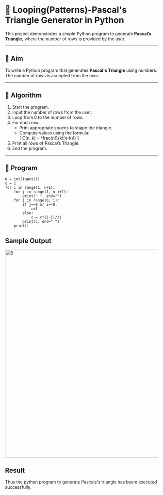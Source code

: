 # 🔺 Looping(Patterns)-Pascal's Triangle Generator in Python

This project demonstrates a simple Python program to generate **Pascal’s Triangle**, where the number of rows is provided by the user.

---

## 🎯 Aim

To write a Python program that generates **Pascal's Triangle** using numbers. The number of rows is accepted from the user.

---

## 🧠 Algorithm

1. Start the program.
2. Input the number of rows from the user.
3. Loop from 0 to the number of rows.
4. For each row:
   - Print appropriate spaces to shape the triangle.
   - Compute values using the formula:  
     \[
     C(n, k) = \frac{n!}{k!(n-k)!}
     \]
5. Print all rows of Pascal’s Triangle.
6. End the program.

---

## 🧪 Program
```
n = int(input())
c = 1
for i in range(1, n+1):
    for j in range(1, n-i+1):
        print(" ", end="")
    for j in range(0, i):
        if j==0 or i==0:
            c=1
        else:
            c = c*(i-j)//j
        print(c, end=" ")
    print()
```
## Sample Output
<img width="691" height="685" alt="9" src="https://github.com/user-attachments/assets/c176f3bd-7d36-4f72-a631-2acaf1859c29" />

## Result
Thus the python program to generate Pascals's triangle has beem executed successfully.
